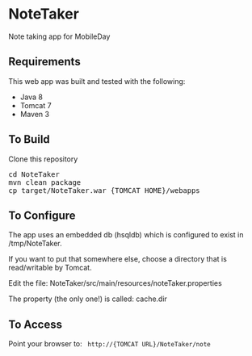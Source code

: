 # NoteTaker
Note taking app for MobileDay

## Requirements

This web app was built and tested with the following:

* Java 8
* Tomcat 7
* Maven 3


## To Build

Clone this repository
<pre>
cd NoteTaker
mvn clean package
cp target/NoteTaker.war {TOMCAT_HOME}/webapps
</pre>

## To Configure

The app uses an embedded db (hsqldb) which is configured to exist in /tmp/NoteTaker.

If you want to put that somewhere else, choose a directory that is read/writable by Tomcat.

Edit the file:  NoteTaker/src/main/resources/noteTaker.properties

The property (the only one!) is called:  cache.dir

## To Access

Point your browser to:   <code> http://{TOMCAT URL}/NoteTaker/note  </code>
